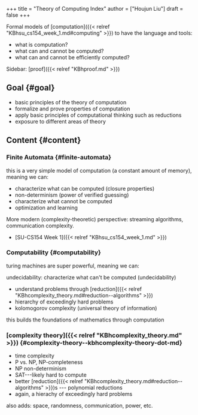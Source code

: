 +++
title = "Theory of Computing Index"
author = ["Houjun Liu"]
draft = false
+++

Formal models of [computation]({{< relref "KBhsu_cs154_week_1.md#computing" >}}) to have the language and tools:

-   what is computation?
-   what can and cannot be computed?
-   what can and cannot be efficiently computed?

Sidebar: [proof]({{< relref "KBhproof.md" >}})


## Goal {#goal}

-   basic principles of the theory of computation
-   formalize and prove properties of computation
-   apply basic principles of computational thinking such as reductions
-   exposure to different areas of theory


## Content {#content}


### Finite Automata {#finite-automata}

this is a very simple model of computation (a constant amount of memory), meaning we can:

-   characterize what can be computed (closure properties)
-   non-determinism (power of verified guessing)
-   characterize what cannot be computed
-   optimization and learning

More modern (complexity-theoretic) perspective: streaming algorithms, communication complexity.

-   [SU-CS154 Week 1]({{< relref "KBhsu_cs154_week_1.md" >}})


### Computability {#computability}

turing machines are super powerful, meaning we can:

undecidability: characterize what can't be computed (undecidability)

-   understand problems through [reduction]({{< relref "KBhcomplexity_theory.md#reduction--algorithms" >}})
-   hierarchy of exceedingly hard problems
-   kolomogorov complexity (universal theory of information)

this builds the foundations of mathematics through computation


### [complexity theory]({{< relref "KBhcomplexity_theory.md" >}}) {#complexity-theory--kbhcomplexity-theory-dot-md}

-   time complexity
-   P vs. NP, NP-completeness
-   NP non-determinism
-   SAT---likely hard to compute
-   better [reduction]({{< relref "KBhcomplexity_theory.md#reduction--algorithms" >}})s --- polynomial reductions
-   again, a hierachy of exceedingly hard problems

also adds: space, randomness, communication, power, etc.

